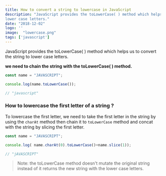 ```yaml
---
title: How to convert a string to lowercase in JavaScript
description: "JavaScript provides the toLowerCase( ) method which helps us to convert the string to
lower case letters."
date: "2018-12-02"
logo: ''
image:  "lowercase.png"
tags: ['javascript']
---
```


JavaScript provides the toLowerCase( ) method which helps us to convert the string to
lower case letters.


**we need to chain the string with the toLowerCase( ) method.**

```js
const name = "JAVASCRIPT";

console.log(name.toLowerCase());

// "javascript"

```


### How to lowercase the first letter of a string ?

To lowercase the first letter, we need to take the first letter in the string by using
the `charAt` method then chain it to `toLowerCase` method and concat with the string
by slicing the first letter.

```js
const name = "JAVASCRIPT";

console.log( name.charAt(0).toLowerCase()+name.slice(1));

// "jAVASCRIPT"

```





>Note: the toLowerCase method doesn't mutate the original string instead of it returns the new string with the lower case letters.